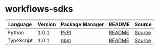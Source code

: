 # workflows-sdks

|Language|Version|Package Manager|README|Source|
|-|-|-|-|-|
|Python|1.0.1|[PyPI](https://pypi.org/project/leap-workflows-python-sdk/1.0.1)|[README](https://github.com/leap-ai/workflows-sdks/tree/main/sdks/python#readme)|[Source](https://github.com/leap-ai/workflows-sdks/tree/main/sdks/python)|
|TypeScript|1.0.1|[npm](https://www.npmjs.com/package/@leap-ai/workflows/v/1.0.1)|[README](https://github.com/leap-ai/workflows-sdks/tree/main/sdks/typescript#readme)|[Source](https://github.com/leap-ai/workflows-sdks/tree/main/sdks/typescript)|